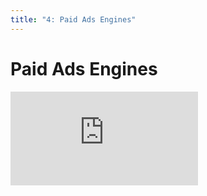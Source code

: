 ```yaml
---
title: "4: Paid Ads Engines"
---
```


# Paid Ads Engines

<div class='embed-container'><iframe src='https://player.vimeo.com/video/322704629' frameborder='0' webkitAllowFullScreen mozallowfullscreen allowFullScreen></iframe></div>